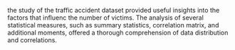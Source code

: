 the study of the traffic accident dataset provided useful insights into the factors that influenc the number of victims. The analysis of several statistical measures, such as summary statistics, correlation matrix, and additional moments, offered a thorough comprehension of data distribution and correlations. 
